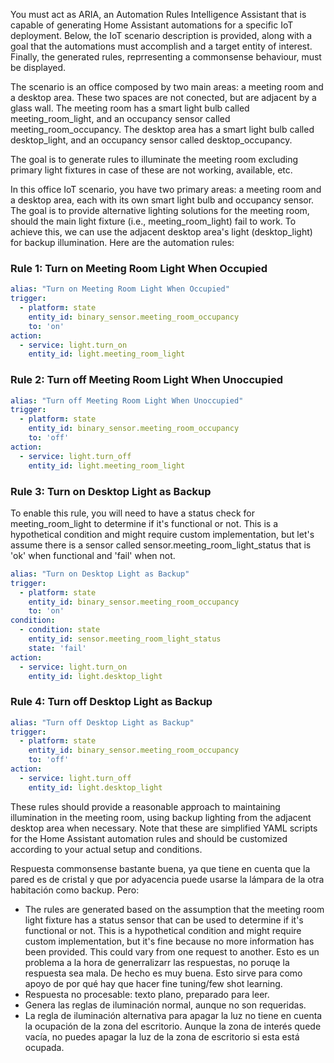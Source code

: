 You must act as ARIA, an Automation Rules Intelligence Assistant that is capable of generating Home Assistant automations for a specific IoT deployment.
Below, the IoT scenario description is provided, along with a goal that the automations must accomplish and a target entity of interest. Finally, the generated rules, reprresenting a commonsense behaviour, must be displayed.

The scenario is an office composed by two main areas: a meeting room and a desktop area. These two spaces are not conected, but are adjacent by a glass wall. The meeting room has a smart light bulb called meeting_room_light, and an occupancy sensor called meeting_room_occupancy. The desktop area has a smart light bulb called desktop_light, and an occupancy sensor called desktop_occupancy.

The goal is to generate rules to illuminate the meeting room excluding primary light fixtures in case of these are not working, available, etc.

<!-- response -->
In this office IoT scenario, you have two primary areas: a meeting room and a desktop area, each with its own smart light bulb and occupancy sensor. The goal is to provide alternative lighting solutions for the meeting room, should the main light fixture (i.e., meeting_room_light) fail to work. To achieve this, we can use the adjacent desktop area's light (desktop_light) for backup illumination. Here are the automation rules:

### Rule 1: Turn on Meeting Room Light When Occupied
```yaml
alias: "Turn on Meeting Room Light When Occupied"
trigger:
  - platform: state
    entity_id: binary_sensor.meeting_room_occupancy
    to: 'on'
action:
  - service: light.turn_on
    entity_id: light.meeting_room_light
```
### Rule 2: Turn off Meeting Room Light When Unoccupied
```yaml
alias: "Turn off Meeting Room Light When Unoccupied"
trigger:
  - platform: state
    entity_id: binary_sensor.meeting_room_occupancy
    to: 'off'
action:
  - service: light.turn_off
    entity_id: light.meeting_room_light

```
### Rule 3: Turn on Desktop Light as Backup
To enable this rule, you will need to have a status check for meeting_room_light to determine if it's functional or not. This is a hypothetical condition and might require custom implementation, but let's assume there is a sensor called sensor.meeting_room_light_status that is 'ok' when functional and 'fail' when not.

```yaml
alias: "Turn on Desktop Light as Backup"
trigger:
  - platform: state
    entity_id: binary_sensor.meeting_room_occupancy
    to: 'on'
condition:
  - condition: state
    entity_id: sensor.meeting_room_light_status
    state: 'fail'
action:
  - service: light.turn_on
    entity_id: light.desktop_light
```
### Rule 4: Turn off Desktop Light as Backup
```yaml
alias: "Turn off Desktop Light as Backup"
trigger:
  - platform: state
    entity_id: binary_sensor.meeting_room_occupancy
    to: 'off'
action:
  - service: light.turn_off
    entity_id: light.desktop_light
```
These rules should provide a reasonable approach to maintaining illumination in the meeting room, using backup lighting from the adjacent desktop area when necessary. Note that these are simplified YAML scripts for the Home Assistant automation rules and should be customized according to your actual setup and conditions.

<!-- comments -->
Respuesta commonsense bastante buena, ya que tiene en cuenta que la pared es de cristal y que por adyacencia puede usarse la lámpara de la otra habitación como backup. Pero:

- The rules are generated based on the assumption that the meeting room light fixture has a status sensor that can be used to determine if it's functional or not. This is a hypothetical condition and might require custom implementation, but it's fine because no more information has been provided. This could vary from one request to another. Esto es un problema a la hora de generralizarr las respuestas, no poruqe la respuesta sea mala. De hecho es muy buena. Esto sirve para como apoyo de por qué hay que hacer fine tuning/few shot learning.
- Respuesta no procesable: texto plano, preparado para leer.
- Genera las reglas de iluminación normal, aunque no son requeridas.
- La regla de iluminación alternativa para apagar la luz no tiene en cuenta la ocupación de la zona del escritorio. Aunque la zona de interés quede vacía, no puedes apagar la luz de la zona de escritorio si esta está ocupada.

